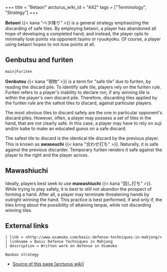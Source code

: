 +++
title = "Betaori"
arcturus_wiki_id = "442"
tags = ["Terminology", "Strategy"]
+++

**Betaori** {{< kana "ベタ降り" >}} is a general strategy emphasizing the discarding of safe tiles. By employing betaori, a player has abandoned all hope of developing a completed hand; and instead, the player opts to minimally lose points via opponent tsumo or ryuukyoku. Of course, a player using betaori hopes to not lose points at all.

## Genbutsu and furiten

```main|Furiten```

**Genbutsu** {{< kana "現物" >}} is a term for "safe tile" due to furiten, by reading the discard pile. To identify safe tile, players rely on the furiten rule. Furiten refers to a player's inability to declare ron, if any winning tile is within the player's own discard pile. Therefore, discarding tiles applied by the furiten rule are the safest tiles to discard, against particular players.

The most obvious tiles to discard safely are the one in particular opponent's discard piles. However, often, a player may possess a set of tiles in the hand, that are not clearly safe. In this case, a player may have to rely on suji and/or kabe to make an educated guess on a safe discard.

The safest tile to discard is the identical tile discard by the previous player. This is known as **awaseuchi** {{< kana "合わせ打ち" >}}. Naturally, it is safe against the previous discarder. Temporary furiten renders it safe against the player to the right and the player across.

## Mawashiuchi

Ideally, players best seek to use **mawashiuchi** {{< kana "回し打ち" >}}. While trying to play safely, it is best to still not abandon the prospect of forming a hand. After all, a player may terminate threatening hands by outright winning the hand. This practice is best performed, if and only if, the tiles bring about the possibility of attaining tenpai, while not discarding winning tiles.

## External links

```links
| link = <http://www.osamuko.com/basic-defense-techniques-in-mahjong/>
| linkname = Basic Defense Techniques in Mahjong
| description = Written work on defense in Osamuko
```

```Navbox strategy```
- [Source of this page [arcturus wiki]](http://arcturus.su/wiki/Betaori)